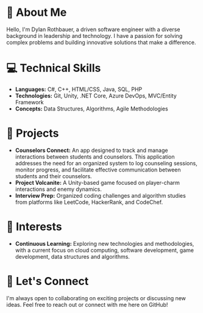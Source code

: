 # 👋 About Me
Hello, I'm Dylan Rothbauer, a driven software engineer with a diverse background in leadership and technology. I have a passion for solving complex problems and building innovative solutions that make a difference.

# 💻 Technical Skills
- **Languages:** C#, C++, HTML/CSS, Java, SQL, PHP
- **Technologies:** Git, Unity, .NET Core, Azure DevOps, MVC/Entity Framework
- **Concepts:** Data Structures, Algorithms, Agile Methodologies

# 🚀 Projects
- **Counselors Connect:** An app designed to track and manage interactions between students and counselors. This application addresses the need for an organized system to log counseling sessions, monitor progress, and facilitate effective communication between students and their counselors.
- **Project Volcanite:** A Unity-based game focused on player-charm interactions and enemy dynamics.
- **Interview Prep:** Organized coding challenges and algorithm studies from platforms like LeetCode, HackerRank, and CodeChef.

# 🎯 Interests
- **Continuous Learning:** Exploring new technologies and methodologies, with a current focus on cloud computing, software development, game development, data structures and algorithms.

# 🤝 Let's Connect
I'm always open to collaborating on exciting projects or discussing new ideas. Feel free to reach out or connect with me here on GitHub!

